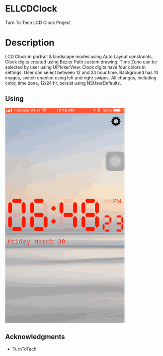 # ELLCDClock
Turn To Tech LCD Clock Project

# Description

LCD Clock in portrait & landscape modes using Auto Layout constraints. Clock digits created using Bezier Path custom drawing. Time Zone can be selected by user using UIPickerView. Clock digits have four colors in settings. User can select between 12 and 24 hour time. Background has 10 images, switch enabled using left and right swipes. All changes, including color, time zone, 12/24 hr, persist using NSUserDefaults. 

## Using

![Alt Text](https://github.com/EduardLev/LCDClock/raw/master/ELLCDClockTTT.gif)

## Acknowledgments

* TurnToTech


